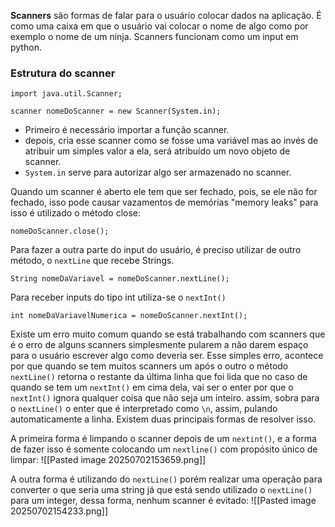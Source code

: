 **Scanners** são formas de falar para o usuário colocar dados na aplicação. É como uma caixa em que o usuário vai colocar o nome de algo como por exemplo o nome de um ninja.
Scanners funcionam como um input em python.

### Estrutura do scanner
```
import java.util.Scanner;

scanner nomeDoScanner = new Scanner(System.in);
```
- Primeiro é necessário importar a função scanner.
- depois, cria esse scanner como se fosse uma variável mas ao invés de atribuir um simples valor a ela, será atribuído um novo objeto de scanner.
- `System.in` serve para autorizar algo ser armazenado no scanner.


Quando um scanner é aberto ele tem que ser fechado, pois, se ele não for fechado, isso pode causar vazamentos de memórias "memory leaks" para isso é utilizado o método close:
```
nomeDoScanner.close();
```

Para fazer a outra parte do input do usuário, é preciso utilizar de outro método, o `nextLine` que recebe Strings.
``` 
String nomeDaVariavel = nomeDoScanner.nextLine();
```

Para receber inputs do tipo int utiliza-se o `nextInt()` 
```
int nomeDaVariavelNumerica = nomeDoScanner.nextInt();
```




Existe um erro muito comum quando se está trabalhando com scanners que é o erro de alguns scanners simplesmente pularem a não darem espaço para o usuário escrever algo como deveria ser.
Esse simples erro, acontece por que quando se tem muitos scanners um após o outro o método `nextLine()` retorna o restante da última linha que foi lida que no caso de quando se tem um `nextInt()` em cima dela, vai ser o enter por que o `nextInt()` ignora qualquer coisa que não seja um inteiro. assim, sobra para o `nextLine()` o enter que é interpretado como `\n`, assim, pulando automaticamente a linha.
Existem duas principais formas de resolver isso.

A primeira forma é limpando o scanner depois de um `nextint()`, e a forma de fazer isso é somente colocando um `nextline()` com propósito único de limpar:
![[Pasted image 20250702153659.png]]

A outra forma é utilizando do `nextLine()` porém realizar uma operação para converter o que seria uma string já que está sendo utilizado o `nextLine()` para um integer, dessa forma, nenhum scanner é evitado:
![[Pasted image 20250702154233.png]]
